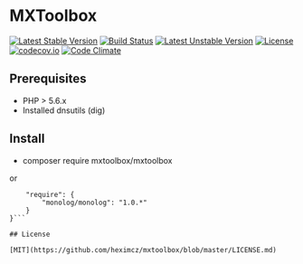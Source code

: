 # MXToolbox

[![Latest Stable Version](https://poser.pugx.org/mxtoolbox/mxtoolbox/v/stable)](https://github.com/heximcz/mxtoolbox/releases)
[![Build Status](https://travis-ci.org/heximcz/mxtoolbox.svg?branch=master)](https://travis-ci.org/heximcz/mxtoolbox)
[![Latest Unstable Version](https://poser.pugx.org/mxtoolbox/mxtoolbox/v/unstable)](https://github.com/heximcz/mxtoolbox)
[![License](https://poser.pugx.org/mxtoolbox/mxtoolbox/license)](https://github.com/heximcz/mxtoolbox/blob/master/LICENSE.md)
[![codecov.io](https://codecov.io/github/heximcz/mxtoolbox/coverage.svg?branch=master)](https://codecov.io/github/heximcz/mxtoolbox?branch=master)
[![Code Climate](https://codeclimate.com/github/heximcz/mxtoolbox/badges/gpa.svg)](https://codeclimate.com/github/heximcz/mxtoolbox)

## Prerequisites

- PHP > 5.6.x
- Installed dnsutils (dig)

## Install

- composer require mxtoolbox/mxtoolbox

or

```{
    "require": {
        "monolog/monolog": "1.0.*"
    }
}```

## License

[MIT](https://github.com/heximcz/mxtoolbox/blob/master/LICENSE.md)
